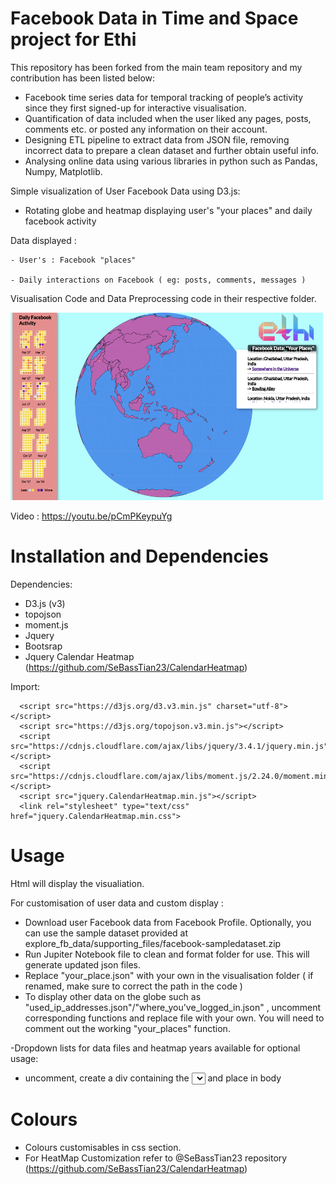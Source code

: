 # Facebook Data in Time and Space project for Ethi


This repository has been forked from the main team repository and my contribution has been listed below:
*	Facebook time series data for temporal tracking of people’s activity since they first signed-up for interactive visualisation.
*	Quantification of data included when the user liked any pages, posts, comments etc. or posted any information on their account. 
*	Designing ETL pipeline to extract data from JSON file, removing incorrect data to prepare a clean dataset and further obtain useful info. 
*	Analysing online data using various libraries in python such as Pandas, Numpy, Matplotlib.


Simple visualization of User Facebook Data using D3.js:
  - Rotating globe and heatmap displaying user's "your places" and daily facebook activity
  
Data displayed : 

    - User's : Facebook "places"
    
    - Daily interactions on Facebook ( eg: posts, comments, messages )
    
Visualisation Code and Data Preprocessing code in their respective folder.

<img src="/media/viz.png" width="500" height="300">


Video : https://youtu.be/pCmPKeypuYg
     
# Installation and Dependencies

Dependencies:
 - D3.js (v3) 
 - topojson 
 - moment.js 
 - Jquery  
 - Bootsrap 
 - Jquery Calendar Heatmap (https://github.com/SeBassTian23/CalendarHeatmap)
 
Import:


      <script src="https://d3js.org/d3.v3.min.js" charset="utf-8"> </script>
      <script src="https://d3js.org/topojson.v3.min.js"></script>     
      <script src="https://cdnjs.cloudflare.com/ajax/libs/jquery/3.4.1/jquery.min.js"></script>
      <script src="https://cdnjs.cloudflare.com/ajax/libs/moment.js/2.24.0/moment.min.js"></script>
      <script src="jquery.CalendarHeatmap.min.js"></script>
      <link rel="stylesheet" type="text/css" href="jquery.CalendarHeatmap.min.css">
     

# Usage

Html will display the visualiation. 

For customisation of user data and custom display :
  - Download user Facebook data from Facebook Profile. Optionally, you can use the sample dataset provided at explore_fb_data/supporting_files/facebook-sampledataset.zip
  - Run Jupiter Notebook file to clean and format folder for use. This will generate    updated json files.
  - Replace "your_place.json" with your own in the visualisation folder ( if renamed, make sure to correct the path in the code )
  - To display other data on the globe such as "used_ip_addresses.json"/"where_you've_logged_in.json" , uncomment corresponding functions and replace file with your own. You will need to comment out the working "your_places" function.
  
  -Dropdown lists for data files and heatmap years available for optional usage:
  - uncomment, create a div containing the <select id="" ></select> and place in body
  
 # Colours
  - Colours customisables in css section.
  - For HeatMap Customization refer to @SeBassTian23 repository (https://github.com/SeBassTian23/CalendarHeatmap)


